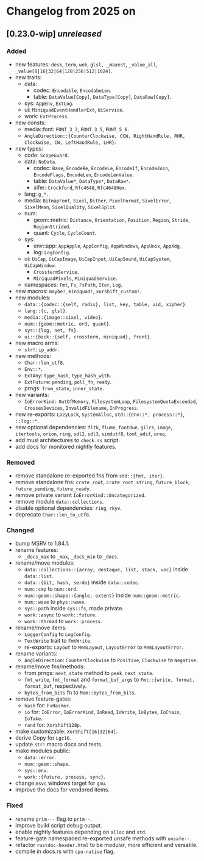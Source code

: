 # Changelog from 2025 on

## [0.23.0-wip] *unreleased*

### Added
- new features: `desk`, `term`, `web`, `glsl, _maxest`, `_value_all`, `_value[8|16|32|64|128|256|512|1024]`.
- new traits:
  - data:
    - codec: `Encodable`, `EncodabeLen`.
    - table: `DataValue[Copy]`, `DataType[Copy]`, `DataRaw[Copy]`.
  - sys: `AppEnv`, `ExtLog`.
  - ui: `MiniquadEventHandlerExt`, `UiService`.
  - work: `ExtProcess`.
- new consts:
  - media::font: `FONT_3_3`, `FONT_3_5`, `FONT_5_6`.
  - `AngleDirection::{CounterClockwise, CCW, RightHandRule, RHR, Clockwise, CW, LeftHandRule, LHR}`.
- new types:
  - code: `ScopeGuard`.
  - data: `NoData`.
    - codec: `Base`, `EncodeBe`, `EncodeLe`, `EncodeIf`, `EncodeJoin`, `EncodeFlags`, `EncodeLen`, `EncodeLenValue`.
    - table: `DataValue*`, `DataType*`, `DataRaw*`.
    - xifer: `Crockford`, `Rfc4648`, `Rfc4648Hex`.
  - lang: `g_*`.
  - media: `BitmapFont`, `Sixel`, `Dither`, `PixelFormat`, `SixelError`, `SixelMean`, `SixelQuality`, `SixelSplit`.
  - num:
    - geom::metric: `Distance`, `Orientation`, `Position`, `Region`, `Stride`, `RegionStrided`.
    - quant: `Cycle`, `CycleCount`.
  - sys:
    - env::app: `AppApple`, `AppConfig`, `AppWindows`, `AppUnix`, `AppXdg`,
    - log: `LogConfig`.
  - ui: `UiCap`, `UiCapImage`, `UiCapInput`, `UiCapSound`, `UiCapSystem`, `UiCapWindow`.
    - `CrosstermService`.
    - `MiniquadPixels`, `MiniquadService`.
  - namespaces: `Fmt`, `Fs`, `FsPath`, `Iter`, `Log`.
- new macros: `maybe!`, `miniquad!`, `xorshift_custom!`.
- new modules:
  - `data::{codec::{self, radix}, list, key, table, uid, xipher}`.
  - `lang::{c, glsl}`.
  - `media::{image::sixel, video}`.
  - `num::{geom::metric, ord, quant}`.
  - `sys::{log, net, fs}`.
  - `ui::{back::{self, crossterm, miniquad}, front}`.
- new macro arms:
  - `str!`: `ip_addr`.
- new methods:
  - `Char::len_utf8`.
  - `Env::*`.
  - `ExtAny`: `type_hash`, `type_hash_with`.
  - `ExtFuture`: `pending`, `poll_fn`, `ready`.
  - prngs: `from_state`, `inner_state`.
- new variants:
  - `IoErrorKind:` `OutOfMemory`, `FilesystemLoop`, `FilesystemQuotaExceeded`, `CrossesDevices`, `InvalidFilename`, `InProgress`.
- new re-exports: `LazyLock`, `SystemAlloc`, `std::{env::*, process::*}`, `::log::*`.
- new optional dependencies: `fltk`, `flume`, `fontdue`, `gilrs`, `image`, `itertools`, `orion`, `ring`, `sdl2`, `sdl3`, `simdutf8`, `toml_edit`, `ureq`.
- add musl architectures to `check.rs` script.
- add docs for monitored nightly features.

### Removed
- remove standalone re-exported fns from `std::{fmt, iter}`.
- remove standalone fns: `crate_root`, `crate_root_string`, `future_block`, `future_pending`, `future_ready`.
- remove private variant `IoErrorKind::Uncategorized`.
- remove module `data::collections`.
- disable optional dependencies: `ring`, `rkyv`.
- deprecate `Char::len_to_utf8`.

### Changed
- bump MSRV to 1.84.1.
- rename features:
  - `_docs_max` to `_max`, `_docs_min` to `_docs`.
- rename/move modules:
  - `data::collections::{array, destaque, list, stack, vec}` inside `data::list`.
  - `data::{bit, hash, serde}` inside `data::codec`.
  - `num::cmp` to `num::ord`.
  - `num::geom::shape::{angle, extent}` inside `num::geom::metric`.
  - `num::wave` to `phys::wave`.
  - `sys::path` inside `sys::fs`, made private.
  - `work::async` to `work::future`.
  - `work::thread` to `work::process`.
- rename/move items:
  - `LoggerConfig` to `LogConfig`.
  - `TextWrite` trait to `FmtWrite`.
  - re-exports: `Layout` to `MemLayout`, `LayoutError` to `MemLayoutError`.
- rename variants:
  - `AngleDirection`: `CounterClockwise` to `Positive`, `Clockwise` to `Negative`.
- rename/move fns/methods:
  - from prngs: `next_state` method to `peek_next_state`.
  - `fmt_write`, `fmt_format` and `format_buf_args` to `Fmt::{write, format, format_buf`, respectively.
  - `bytes_from_bits` fn to `Mem::bytes_from_bits`.
- remove feature-gates:
  - `hash` for: `FxHasher`.
  - `io` for: `IoError`, `IoErrorKind`, `IoRead`, `IoWrite`, `IoBytes`, `IoChain`, `IoTake`.
  - `rand` for: `Xorshift128p`.
- make customizable: `XorShift[16|32|64]`.
- derive Copy for `Lgc16`.
- update `str!` macro docs and tests.
- make modules public:
  - `data::error`.
  - `num::geom::shape`.
  - `sys::env`.
  - `work::{future, process, sync}`.
- change `msvc` windows target for `gnu`.
- improve the docs for vendored items.

### Fixed
- rename `prim···` flag to `prim··`.
- improve build script debug output.
- enable nightly features depending on `alloc` and `std`.
- feature-gate namespaced re-exported unsafe methods with `unsafe··`.
- refactor `rustdoc-header.html` to be modular, more efficient and versatile.
- compile in docs.rs with `cpu-native` flag.

[unreleased]: https://github.com/andamira/devela/compare/v0.23.0-wip...HEAD
